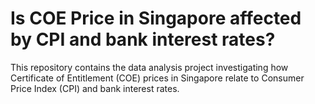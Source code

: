 # Is COE Price in Singapore affected by CPI and bank interest rates?

This repository contains the data analysis project investigating how Certificate of Entitlement (COE) prices in Singapore relate to Consumer Price Index (CPI) and bank interest rates.
